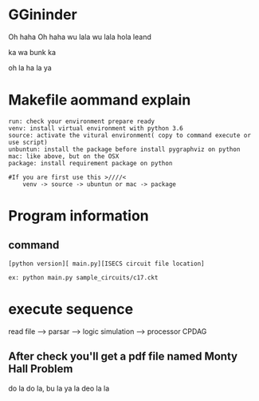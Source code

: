 # GGininder

Oh haha Oh haha
wu lala wu lala hola leand

ka wa bunk ka

oh la ha la ya

# Makefile aommand explain

	run: check your environment prepare ready
	venv: install virtual environment with python 3.6
	source: activate the vitural environment( copy to command execute or use script)
	unbuntun: install the package before install pygraphviz on python
	mac: like above, but on the OSX
	package: install requirement package on python

	#If you are first use this >////<
		venv -> source -> ubuntun or mac -> package

# Program information

## command
	[python version][ main.py][ISECS circuit file location]

	ex: python main.py sample_circuits/c17.ckt

# execute sequence

read file --> parsar --> logic simulation --> processor CPDAG




## After check you'll get a pdf file named Monty Hall Problem 

do la do la, bu la ya la deo la la
